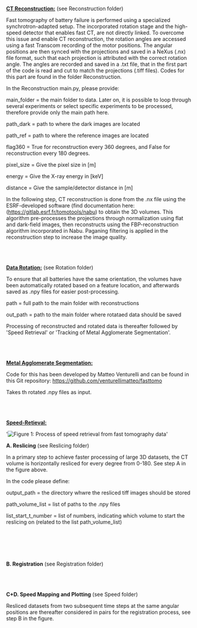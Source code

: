 <u>**CT Reconstruction:**</u>
(see Reconstruction folder)

Fast tomography of battery failure is performed using a specialized synchrotron-adapted setup. 
The incorporated rotation stage and the high-speed detector that enables fast CT, are not directly linked. 
To overcome this issue and enable CT reconstruction, the rotation angles are accessed using a fast 
Transcom recording of the motor positions. The angular positions are then synced with the projections 
and saved in a NeXus (.nx) file format, such that each projection is attributed with the correct rotation angle. 
The angles are recorded and saved in a .txt file, that in the first part of the code is read and cut to match 
the projections (.tiff files). Codes for this part are found in the folder Reconstruction. 

In the Reconstruction main.py, please provide:

main_folder = the main folder to data. Later on, it is possible to loop through several experiments or select specific experiments to be processed, therefore provide only the main path here.

path_dark = path to where the dark images are located 

path_ref = path to where the reference images are located 

flag360 = True for reconstruction every 360 degrees, and False for reconstruction every 180 degrees. 

pixel_size = Give the pixel size in [m]

energy = Give the X-ray energy in [keV]

distance = Give the sample/detector distance in [m]

In the following step, CT reconstruction is done from the .nx file using the ESRF-developed software 
(find documentation here: (https://gitlab.esrf.fr/tomotools/nabu) to obtain the 3D volumes. 
This algorithm pre-processes the projections through normalization using flat and dark-field images,
then reconstructs using the FBP-reconstruction algorithm incorporated in Nabu. Paganing filtering 
is applied in the reconstruction step to increase the image quality. <br><br><br><br>

<u>**Data Rotation:**</u>
(see Rotation folder)

To ensure that all batteries have the same orientation, the volumes have been automatically rotated 
based on a feature location, and afterwards saved as .npy files for easier post-processing. 

path = full path to the main folder with reconstructions

out_path =  path to the main folder where rotataed data should be saved 

Processing of reconstructed and rotated data is thereafter followed by 'Speed Retrieval'
or 'Tracking of Metal Agglomerate Segmentation'. <br><br><br><br>

<u>**Metal Agglomerate Segmentation:**</u>

Code for this has been developed by Matteo Venturelli and can be found in this Git repository: 
https://github.com/venturellimatteo/fasttomo

Takes th rotated .npy files as input.<br><br><br><br>

<u>**Speed-Retieval:**</u> 

'![Figure 1: Process of speed retrieval from fast tomography data](https://github.com/matildafransson/FastTomography/blob/master/FINAL_SPEED_FIG.png?raw=true)'

**A. Reslicing**
(see Reslicing folder)

In a primary step to achieve faster processing of large 3D datasets, the CT volume is horizontally resliced
for every degree from 0-180. See step A in the figure above. 

In the code please define: 

output_path = the directory whwre the resliced tiff images should be stored

path_volume_list = list of paths to the .npy files

list_start_t_number = list of numbers, indicating which volume to start the reslicing on (related to the list path_volume_list) 

<br><br><br><br>

**B. Registration**
(see Registration folder)
<br><br><br><br>


**C+D. Speed Mapping and Plotting**
(see Speed folder)

Resliced datasets from two subsequent time steps at the same angular positions are thereafter considered in pairs for the registration process, see step B in the figure.
